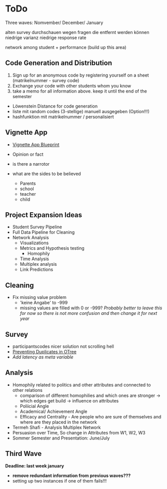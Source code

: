 # ToDo
Three waves: Nomvember/ December/ January 

alten survey durchschauen wegen fragen die entfernt werden können 
    niedrige varianz
    niedrige response rate 

network among student + performance (build up this area)

## Code Generation and Distribution 

1. Sign up for an anonymous code by registering yourself on a sheet (matrikelnummer - survey code)
2. Exchange your code with other students whom you know 
3. take a memo for all information above. keep it until the end of the semester 

- Löwenstein Distance for code generation 
- liste mit random codes (3-stellige) manuell ausgegeben (Option!!!)
- hashfunktion mit matrikelnummer / personalisiert 


## Vignette App
- [Vignette App Blueprint](https://docs.google.com/document/d/1BRRiqEtoOX3URnHSSgDCcNFG5OksqOhchNA4S4MAbEc/edit?tab=t.0)

- Opinion or fact
- is there a narrotor
- what are the sides to be believed
	- Parents
	- school
	- teacher
	- child

## Project Expansion Ideas
- Student Survey Pipeline 
- Full Data Pipeline for Cleaning 
- Network Analysis 
	- Visualizations
	- Metrics and Hypothesis testing 
		- Homophily 
	- Time Analysis 
	- Multiplex analysis 
	- Link Predictions 

## Cleaning 
- Fix missing value problem 
	- 'keine Angabe' to -999
	- missing values are filled with 0 or -999?
*Probably better to leave this for now so there is not more confusion and then change it for next year*

## Survey
- participantscodes nicer solution not scrolling hell
- [Preventing Duplicates in OTree](https://otree.readthedocs.io/en/latest/misc/tips_and_tricks.html#many-fields)
- _Add latency as meta variable_

## Analysis 
- Homophily related to politics and other attributes and connected to other relations 
	- comparison of different homophilies and which ones are stronger -> which edges get build -> influence on attributes 
	- Poliicial Angle
	- Academical/ Achievement Angle 
	- Efficacy and Centrality - Are people who are sure of themselves and where are they placed in the network 
- Termeh Shafi - Analysis Multiplex Network 
- Persuasion over Time, So change in Attributes from W1, W2, W3 
- Sommer Semester and Presentation: June/July

## Third Wave
**Deadline: last week january**
- **remove redundant information from previous waves???**
- setting up two instances if one of them fails!!!